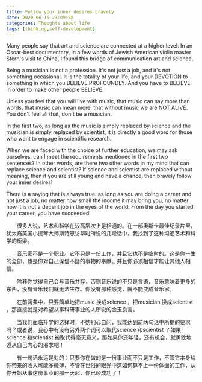 ```yaml
---
title: Follow your inner desires bravely
date: 2020-06-15 23:09:58
categories: Thoughts about life
tags: [thinking,self-development]
---
```


Many people say that art and science are connected at a higher level. In an Oscar-best documentary, in a few words of Jewish American violin master Stern's visit to China, I found this bridge of communication art and science.

<!--more-->

Being a musician is not a profession. It's not just a job, and it's not something occasional. It is the totality of your life, and your DEVOTION to something in which you BELIEVE PROFOUNDLY. And you have to BELIEVE in order to make other people BELIEVE.

Unless you feel that you will live with music, that music can say more than words, that music can mean more, that without music we are NOT ALIVE. You don't feel all that, don't be a musician.

In the first two, as long as the music is simply replaced by science and the musician is simply replaced by scientist, it is directly a good word for those who want to engage in scientific research.

When we are faced with the choice of further education, we may ask ourselves, can I meet the requirements mentioned in the first two sentences? In other words, are there two other words in my mind that can replace science and scientist? If science and scientist are replaced without meaning, then if you are still young and have a chance, then bravely follow your inner desires!

There is a saying that is always true: as long as you are doing a career and not just a job, no matter how small the income it may bring you, no matter how it is not a decent job in the eyes of the world. From the day you started your career, you have succeeded!

&emsp;&emsp;很多人说，艺术和科学在较高层次上是相通的。在一部奥斯卡最佳纪录片里，犹太裔美国小提琴大师斯特恩访华时所说的几段话中，我找到了这种沟通艺术和科学的桥梁。

&emsp;&emsp;音乐家不是一个职业。它不只是一份工作，并且它也不是临时的。这是你一生的全部，也是你对自己深信不疑的事物的奉献。并且你必须相信才能让其他人相信。

&emsp;&emsp;除非你觉得自己会与音乐共存，否则音乐说的不只是言语，音乐意味着更多的东西，没有音乐我们就无法生存。你没有那种感觉，就不能变成音乐家。

&emsp;&emsp;在前两条中，只要简单地把music 换成science ，把musician 换成scientist ，那直接就是对希望从事科研事业的人所说的金玉良言。

&emsp;&emsp;当我们面临升学的选择时，不妨扪心自问，我能达到前两句话中所提的要求吗？或者说，我心中有没有另外两个词可以取代science 和scientist ？如果science 和scientist 被取代得毫无意义，那如果你还年轻，还有机会，就勇敢地遵从自己内心的渴求吧！

&emsp;&emsp;有一句话永远是对的：只要你在做的是一份事业而不只是工作，不管它本身给你带来的收入可能多微薄，不管在世俗的眼光中这如何算不上一份体面的工作，从你开始从事这份事业的那一天起，你已经成功了！
